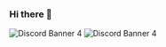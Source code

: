 ### Hi there 👋


![Discord Banner 4](https://discordapp.com/api/guilds/1030514755326193826/widget.png?style=banner4)
<img src="https://discordapp.com/api/guilds/1030514755326193826/widget.png?style=banner4" alt="Discord Banner 4"/>
<!--
**ScriptKiddoHomeMade/ScriptKiddoHomeMade** is a ✨ _special_ ✨ repository because its `README.md` (this file) appears on your GitHub profile.

Here are some ideas to get you started:

- 🔭 I’m currently working on ...
- 🌱 I’m currently learning ...
- 👯 I’m looking to collaborate on ...
- 🤔 I’m looking for help with ...
- 💬 Ask me about ...
- 📫 How to reach me: ...
- 😄 Pronouns: ...
- ⚡ Fun fact: ...
-->
